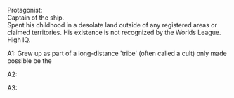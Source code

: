 Protagonist:  
Captain of the ship.  
Spent his childhood in a desolate land outside of any registered areas or claimed territories. His existence is not recognized by the Worlds League.  
High IQ.  

A1:
Grew up as part of a long-distance 'tribe' (often called a cult) only made possible be the 

A2:

A3: